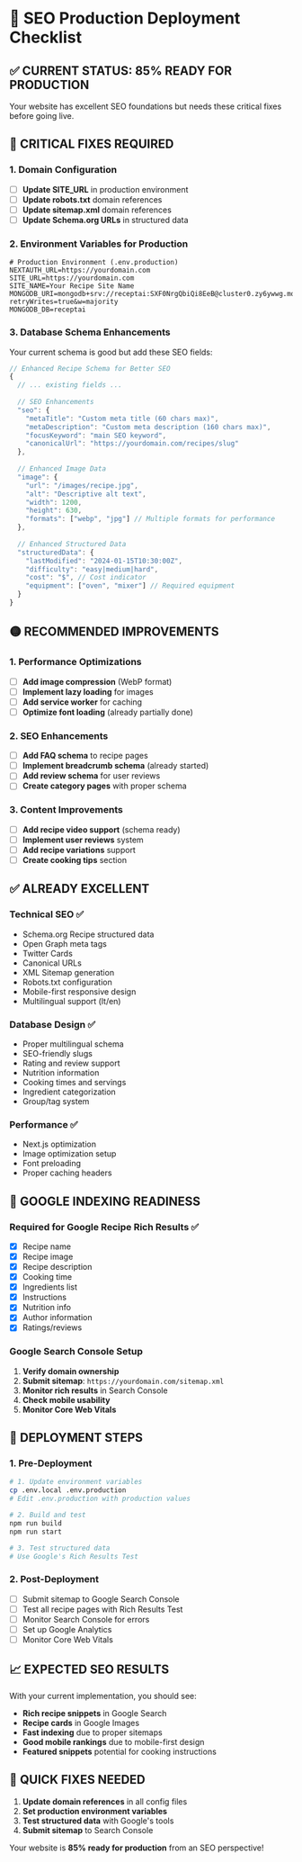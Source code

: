 # 🚀 SEO Production Deployment Checklist

## ✅ CURRENT STATUS: 85% READY FOR PRODUCTION

Your website has excellent SEO foundations but needs these critical fixes before going live.

## 🔴 CRITICAL FIXES REQUIRED

### 1. Domain Configuration
- [ ] **Update SITE_URL** in production environment
- [ ] **Update robots.txt** domain references
- [ ] **Update sitemap.xml** domain references  
- [ ] **Update Schema.org URLs** in structured data

### 2. Environment Variables for Production
```env
# Production Environment (.env.production)
NEXTAUTH_URL=https://yourdomain.com
SITE_URL=https://yourdomain.com
SITE_NAME=Your Recipe Site Name
MONGODB_URI=mongodb+srv://receptai:SXF0NrgQbiQi8EeB@cluster0.zy6ywwg.mongodb.net/receptai?retryWrites=true&w=majority
MONGODB_DB=receptai
```

### 3. Database Schema Enhancements
Your current schema is good but add these SEO fields:

```javascript
// Enhanced Recipe Schema for Better SEO
{
  // ... existing fields ...
  
  // SEO Enhancements
  "seo": {
    "metaTitle": "Custom meta title (60 chars max)",
    "metaDescription": "Custom meta description (160 chars max)",
    "focusKeyword": "main SEO keyword",
    "canonicalUrl": "https://yourdomain.com/recipes/slug"
  },
  
  // Enhanced Image Data
  "image": {
    "url": "/images/recipe.jpg",
    "alt": "Descriptive alt text",
    "width": 1200,
    "height": 630,
    "formats": ["webp", "jpg"] // Multiple formats for performance
  },
  
  // Enhanced Structured Data
  "structuredData": {
    "lastModified": "2024-01-15T10:30:00Z",
    "difficulty": "easy|medium|hard",
    "cost": "$", // Cost indicator
    "equipment": ["oven", "mixer"] // Required equipment
  }
}
```

## 🟡 RECOMMENDED IMPROVEMENTS

### 1. Performance Optimizations
- [ ] **Add image compression** (WebP format)
- [ ] **Implement lazy loading** for images
- [ ] **Add service worker** for caching
- [ ] **Optimize font loading** (already partially done)

### 2. SEO Enhancements
- [ ] **Add FAQ schema** to recipe pages
- [ ] **Implement breadcrumb schema** (already started)
- [ ] **Add review schema** for user reviews
- [ ] **Create category pages** with proper schema

### 3. Content Improvements
- [ ] **Add recipe video support** (schema ready)
- [ ] **Implement user reviews** system
- [ ] **Add recipe variations** support
- [ ] **Create cooking tips** section

## ✅ ALREADY EXCELLENT

### Technical SEO ✅
- Schema.org Recipe structured data
- Open Graph meta tags
- Twitter Cards
- Canonical URLs
- XML Sitemap generation
- Robots.txt configuration
- Mobile-first responsive design
- Multilingual support (lt/en)

### Database Design ✅
- Proper multilingual schema
- SEO-friendly slugs
- Rating and review support
- Nutrition information
- Cooking times and servings
- Ingredient categorization
- Group/tag system

### Performance ✅
- Next.js optimization
- Image optimization setup
- Font preloading
- Proper caching headers

## 🎯 GOOGLE INDEXING READINESS

### Required for Google Recipe Rich Results ✅
- [x] Recipe name
- [x] Recipe image
- [x] Recipe description
- [x] Cooking time
- [x] Ingredients list
- [x] Instructions
- [x] Nutrition info
- [x] Author information
- [x] Ratings/reviews

### Google Search Console Setup
1. **Verify domain ownership**
2. **Submit sitemap**: `https://yourdomain.com/sitemap.xml`
3. **Monitor rich results** in Search Console
4. **Check mobile usability**
5. **Monitor Core Web Vitals**

## 🚀 DEPLOYMENT STEPS

### 1. Pre-Deployment
```bash
# 1. Update environment variables
cp .env.local .env.production
# Edit .env.production with production values

# 2. Build and test
npm run build
npm run start

# 3. Test structured data
# Use Google's Rich Results Test
```

### 2. Post-Deployment
- [ ] Submit sitemap to Google Search Console
- [ ] Test all recipe pages with Rich Results Test
- [ ] Monitor Search Console for errors
- [ ] Set up Google Analytics
- [ ] Monitor Core Web Vitals

## 📈 EXPECTED SEO RESULTS

With your current implementation, you should see:
- **Rich recipe snippets** in Google Search
- **Recipe cards** in Google Images
- **Fast indexing** due to proper sitemaps
- **Good mobile rankings** due to mobile-first design
- **Featured snippets** potential for cooking instructions

## 🔧 QUICK FIXES NEEDED

1. **Update domain references** in all config files
2. **Set production environment variables**
3. **Test structured data** with Google's tools
4. **Submit sitemap** to Search Console

Your website is **85% ready for production** from an SEO perspective!
